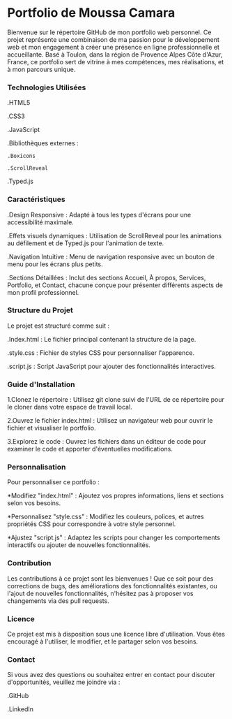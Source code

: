


<h1>Portfolio de Moussa Camara</h1>



Bienvenue sur le répertoire GitHub de mon portfolio web personnel. Ce projet représente une combinaison de ma passion pour le développement web et mon engagement à créer une présence en ligne professionnelle et accueillante. Basé à Toulon, dans la région de Provence Alpes Côte d'Azur, France, ce portfolio sert de vitrine à mes compétences, mes réalisations, et à mon parcours unique.


<h3>Technologies Utilisées</h3>


.HTML5

.CSS3

.JavaScript

.Bibliothèques externes :

    .Boxicons

    .ScrollReveal

   .Typed.js


<h3>Caractéristiques</h3>


.Design Responsive : Adapté à tous les types d'écrans pour une accessibilité maximale.

.Effets visuels dynamiques : Utilisation de ScrollReveal pour les animations au défilement et de Typed.js pour l'animation de texte.

.Navigation Intuitive : Menu de navigation responsive avec un bouton de menu pour les écrans plus petits.

.Sections Détaillées : Inclut des sections Accueil, À propos, Services, Portfolio, et Contact, chacune conçue pour présenter différents aspects de mon profil professionnel.

<h3>Structure du Projet</h3>

Le projet est structuré comme suit :

.Index.html : Le fichier principal contenant la structure de la page.

.style.css : Fichier de styles CSS pour personnaliser l'apparence.

.script.js : Script JavaScript pour ajouter des fonctionnalités interactives.

<h3>Guide d'Installation</h3>

1.Clonez le répertoire : Utilisez git clone suivi de l'URL de ce répertoire pour le cloner dans votre espace de travail local.

2.Ouvrez le fichier index.html : Utilisez un navigateur web pour ouvrir le fichier et visualiser le portfolio.

3.Explorez le code : Ouvrez les fichiers dans un éditeur de code pour examiner le code et apporter d'éventuelles modifications.


<h3>Personnalisation</h3>


Pour personnaliser ce portfolio :

*Modifiez "index.html" : Ajoutez vos propres informations, liens et sections selon vos besoins.

*Personnalisez "style.css" : Modifiez les couleurs, polices, et autres propriétés CSS pour correspondre à votre style personnel.

*Ajustez "script.js" : Adaptez les scripts pour changer les comportements interactifs ou ajouter de nouvelles fonctionnalités.


<h3>Contribution</h3>


Les contributions à ce projet sont les bienvenues ! Que ce soit pour des corrections de bugs, des améliorations des fonctionnalités existantes, ou l'ajout de nouvelles fonctionnalités, n'hésitez pas à proposer vos changements via des pull requests.


<h3>Licence</h3>


Ce projet est mis à disposition sous une licence libre d'utilisation. Vous êtes encouragé à l'utiliser, le modifier, et le partager selon vos besoins.


<h3>Contact</h3>


Si vous avez des questions ou souhaitez entrer en contact pour discuter d'opportunités, veuillez me joindre via :

.GitHub

.LinkedIn